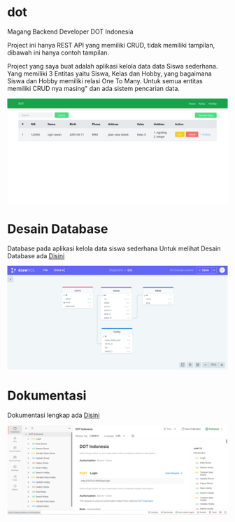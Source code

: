 # dot
Magang Backend Developer DOT Indonesia

Project ini hanya REST API yang memiliki CRUD, tidak memiliki tampilan, dibawah ini hanya contoh tampilan.

Project yang saya buat adalah aplikasi kelola data data Siswa sederhana.
Yang memiliki 3 Entitas yaitu Siswa, Kelas dan Hobby, yang bagaimana Siswa dan Hobby memiliki relasi One To Many.
Untuk semua entitas memiliki CRUD nya masing" dan ada sistem pencarian data.


<img src="https://raw.githubusercontent.com/sigitriawan11/dot/main/Screenshot%202022-09-25%20010629.png">

# Desain Database
Database pada aplikasi kelola data siswa sederhana
Untuk melihat Desain Database ada <a href="https://drawsql.app/teams/sigit-riawan/diagrams/dot">Disini</a>

<img src="https://raw.githubusercontent.com/sigitriawan11/dot/main/Screenshot%202022-09-25%20120651.png">

# Dokumentasi

Dokumentasi lengkap ada <a href="https://documenter.getpostman.com/view/23529046/2s83KTAjcP">Disini</a>

<img src="https://raw.githubusercontent.com/sigitriawan11/dot/main/Screenshot%202022-09-25%20115159.png">


